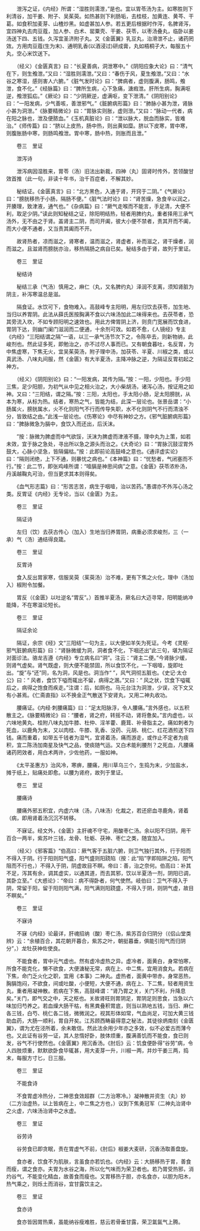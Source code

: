 <!-- { "loadSidebar": true } -->
　　泄泻之证，《内经》所谓：“湿胜则濡泄，”是也。宜以胃苓汤为主。如寒胜则下利清谷，加干姜、附子、吴茱萸。如热甚则下利肠垢，去桂枝，加黄连、黄芩、干葛。如食积加麦芽、山楂炒黑。如虚甚加人参。若五更后根据时作泻，名脾肾泻，宜四神丸去肉豆蔻，加人参、白术、罂粟壳、干姜、茯苓，以枣汤叠丸，临卧以姜汤送下四、五钱。久泻宜圣济附子丸。又《金匮翼》乳豆丸，治滑泄不止，诸药罔效。方用肉豆蔻(生为末)、通明乳香(以酒浸过)研成膏，丸如梧桐子大，每服五十丸，空心米饮送下。

　　（经义）《金匮真言》曰：“长夏善病，洞泄寒中。”《阴阳应象大论》曰：“清气在下，则生飧泄。”又曰：“湿胜则濡泄。”又曰：“春伤于风，夏生飧泄。”又曰：“水谷之寒湿，感则害人六腑。”《脏气发时论》曰：“脾病者，虚则腹满，肠鸣，飧泄，食不化。”《经脉篇》曰：“脾所生病，心下急痛，溏瘕泄。肝所生病，胸满呕逆，飧泄狐疝。”《厥论》曰：“少阴厥逆，虚满呕，变下泄清。”《阴阳别论》曰：“一阳发病，少气善咳，善泄邪气。”《脏腑病形篇》曰：“肺脉小甚为泄，肾脉小甚为洞泄。”《脉要精微论》曰：“胃脉实则胀，虚则泄。”又曰：“脉动一代者，病在阳之脉也，泄及便脓血。”《玉机真脏论》曰：“泄以脉大，脱血而脉实，皆难治。”《师传篇》曰：“脐以上皮热，肠中热，则出黄如糜。脐以下皮寒，胃中寒，则腹胀肠中寒，则肠鸣飧泄。胃中寒，肠中热，则胀而且泄。”

　　卷三　里证

　　泄泻诗

　　泄泻病因湿胜来，胃苓（汤）旧法出新裁，四神（丸）固肾时传外，苦领酸甘效首推（此一句，非读十年书，治千百症者，不解其妙。

　　秘结证。《金匮真言》曰：“北方黑色，入通于肾，开窍于二阴。”《气厥论》曰：“膀胱移热于小肠，隔肠不便。”《脏气法时论》曰：“肾苦燥，急食辛以润之，开腠理，致津液，通气也。”《杂病篇》曰：“厥气走喉而不能言，手足清，大便不利，取足少阴。”读此则知秘结之证，除阳明结热，轻者用脾约丸，重者择用三承气汤外，无不由之于肾。盖肾主二阴，而司开阖，彼大小便不禁者，责其开而不阖，而大小便不通者，又当责其阖而不开。

　　故肾热者，凉而滋之，肾寒者，温而滋之，肾虚者，补而滋之，肾干燥者，润而滋之。且滋肾而膀胱亦治，移热隔肠之病自已矣。秘结多由于肾，故列于里证。

　　卷三　里证

　　秘结诗

　　秘结三承（气汤）慎用之，麻仁（丸，又名脾约丸）泽润不支离，须知肾脏为阴主，补泻寒温总是滋。

　　隔食证。水饮可下，食物难入。高鼓峰专主阳明，用左归饮去茯苓，加生地、当归以养胃阴。此法从薛氏医按胸满不食以六味汤加此二味得来也。去茯苓者，恐其旁流入坎，不如专顾阳明之速效也。用此方俾胃阴上济，则贲门宽展而饮食进，胃阴下达，则幽门阑门滋润而二便通，十余剂可效。如若不愈，《人镜经》专主《内经》“三阳结谓之隔”一语，以三一承气汤节次下之，令陈卒去，则新物纳，此峻剂也。然此证多死，即勉治之，亦不过尽人事而已。又有朝食暮吐，名反胃，为中焦虚寒，下焦无火，宜吴茱萸汤，附子理中汤，加茯苓、半夏、川椒之类，或以真武汤、八味丸间服，然《金匮》有大半夏汤，主降冲脉之逆，为隔证反胃初起之神方。

　　（经义）《阴阳别论》曰：“一阳发病，其传为隔。”按：一阳，少阳也。手少阳三焦，足少阳胆，为初气从中见之相火治之，大小柴胡汤，诸泻心汤，按证用之如神。又曰：“三阳结，谓之隔。”按：三阳，太阳也，手太阳小肠，足太阳膀胱，从本为寒，从标为热。结者，寒热之气，皆能为结，此深一层论也。张景岳谓：“小肠属火，膀胱属水，火不化则阳气不行而传导失职，水不化则阴气不行而清浊不分，皆致结之由。”此浅一层论也。《伤寒论》中尽有神妙之方。《邪气脏腑病形篇》曰：“脾脉微急为膈中，食饮入而还出，后沃沫。

　　”按：脉微为脾虚而中气欲馁，沃沫为脾虚而津液不摄，理中丸为上策，如若未效，宜于脉之急处，寻出所以急之源头而治之。《大奇论》曰：“胃脉沉鼓涩胃外鼓大，心脉小坚急，皆隔偏枯。”按：此即前论高鼓峰之意也。《通评虚实论》曰：“隔则闭绝，上下不通，则暴忧之病也。”《本神篇》曰：“忧愁者，气闭塞而不行。”按：此二节，即张鸡峰所谓：“噎膈是神思间病”之意。《金匮》茯苓浓朴汤，丹溪越鞠丸可治，但当更求其本则得矣。

　　《血气形志篇》曰：“形苦志苦，病生于咽噎，治以苦药。”愚谓亦不外泻心汤之类。反胃证《内经》无专论，当以《金匮》为主。

　　卷三　里证

　　隔证诗

　　左归（饮）去茯古传心（加入）生地当归养胃阴，病重必须求峻剂，三（一承）气（汤）通结得良箴。

　　卷三　里证

　　反胃诗

　　食入反出胃家寒，信服吴萸（茱萸汤）治不难，更有下焦之火化，理中（汤加入）椒附令加餐。

　　胃反（《金匮》以吐逆名“胃反”。）首推半夏汤，厥名曰大迈寻常，阳明能纳冲能降，不在寒温论短长。

　　卷三　里证

　　隔证余论

　　隔证，余宗《经》文“三阳结”一句为主，以大便如羊矢为死证。今考《灵枢·邪气脏腑病形篇》曰：“肾脉微缓为洞，洞者食不化，下咽还出”此三句，堪为隔证对面诊法。骆龙吉遵《内经》专立病名曰“洞”。注云：“肾主二便。”今肾脉少缓，则肾气虚矣。肾气既虚，则大便不能禁固，所以食饮不化，一下咽噎，旋即吐出。“旋”与“还”同，名为洞，风是也。洞当作“ ”，风气洞彻五脏也。《史记·太仓公》曰：“ 风者，食饮下嗌而辄出不留，病得之溷。”又曰：“ 风之状，饮食下嗌辄后之，病得之饱食而疾走。”注谓：后，如厕也。马元台注为洞泄，少误，况下文又有小甚焉。《仁斋直指》以不换金正气散送下安肾丸，又用二神丸收功。

　　腰痛证。《内经·刺腰痛篇》曰：“足太阳脉浮，令人腰痛。”言外感也，以五积散主之。《脉要精微论》曰：“腰者，肾之府，转摇不动，肾将惫矣。”言内虚也，以六味地黄丸、桂附八味丸加牛膝、杜仲、淫羊藿、鹿茸、补骨脂主之。痛如刺者为死血，以鹿角为末，又以肉桂、牛膝、乳香、没药、元胡、桃仁、红花酒煎送下四钱。痛而重着，如带五千钱者为湿气，宜肾着汤，痛而游走，或作止不定者为痰积，宜二陈汤加南星及快气之品，使痰随气运。又白术能利腰剂？之死血，凡腰痛诸药罔效者，用白术两许，少佐他药，一服如神。

　　《太平圣惠方》治风冷，寒痹，腰痛，用川草乌三个，生捣为末，少加盐水，摊于纸上，贴痛处即愈。以腰为肾府，故列于里证。

　　卷三　里证

　　腰痛诗

　　腰痛外邪五积宜，内虚六味（汤，八味汤）化裁之，若还瘀血寻鹿角，肾着（病，即用肾着汤沉沉不转移。

　　不寐证。经文外，《金匮》主肝魂不守宅，用酸枣仁汤。余以阳不归阴，用干百合一两半，紫苏叶三钱，龙骨、牡蛎、茯神、枣仁之类，随宜加入。

　　（经义）《邪客篇》“伯高曰：厥气客于五脏六腑，则卫气独行其外，行于阳而不得入于阴。行于阳则阳气盛，阳气盛则阳跷陷（按：此“陷”字即陷阱之陷，阳气阻而不行也，）不得入于阴，阴虚故目不瞑。帝曰：善，治之奈何。伯高曰：补其不足，泻其有余，调其虚实，以通其道，而去其邪，饮以半夏汤一剂，阴阳已调，其卧立至。”《大惑论》：“帝曰：病不得卧者，何气使然。岐伯曰：卫气不得入于阴，常留于阳，留于阳则阳气满，阳气满则阳跷盛，不得入于阴，则阴气虚，故目不瞑矣。”

　　卷三　里证

　　不寐诗

　　不寐《内经》论最详，肝魂招纳（酸）枣仁汤，紫苏百合归阴分（《侣山堂类辨》云：“余植百合，其花朝开暮合，紫苏之叶，朝挺暮垂，俱能引阳气而归阴分”，）龙牡茯神佐使良。

　　不能食者，胃中元气虚也。然有虚冷虚热之异。虚冷者，面黄白，身常怕寒，所食不能克化，懒不欲食，大便溏秘无常，病在上、中二焦，宜用消食丸。若病在下焦，命门乏火化之职，宜用《本事》二神丸。虚热者，面黄中带赤，身常恶热，胸膈饱闷，不欲食，间或吐酸，小便短，大便不通，病在上、下二焦，轻者用资生丸，重者用凝神散。若病在下焦，高鼓峰谓：“肾乃胃之关，关门不利，升降息矣。”关门，即气交之中，天之枢也。关故肾旺则胃阴足，胃阴足则思食，当急以六味加归芍养之。若血燥大肠干枯，有黑粪叠积胃底，则当以熟地五钱，当归、麻仁各三钱，白芍、桃仁各二钱，微微润之。视其形体如常，气血尚足，可加大黄三钱助血药，大肠一顺利，胃自开矣。江苏顾西畴最得意之秘法，其徒徐炳南刻《金匮翼》，谓为尤在泾所着，余未敢信。然此法余用少年亦之多效，似不必爱古而薄今也。又此证有谷劳一证，其人怠惰好卧，肢体烦重，腹满善饥而不能食，食已则发，谷气不行使然也。《金匮翼》用沉香汤。《肘后》云：饥食便卧得“谷劳”病，令人四肢烦重，默默欲卧食毕辄甚，用大麦芽一升，川椒一两，并炒干姜三两，捣末，每服方寸匕，日三服。

　　卷三　里证

　　不能食诗

　　不食胃虚冷热分，二神思食效超群（二方治寒冷。）凝神散并资生（丸）妙（二方治虚热，以上皆病在上，中二焦之方也，）议到下焦勇冠军（二神丸治肾中之火虚，六味汤治肾中之水虚。

　　卷三　里证

　　谷劳诗

　　谷劳食已即贪眠，责在胃虚气不前，《肘后》椒姜大麦研，沉香汤取善盘旋。

　　食亦者，饮食不为肌肤，言虽食亦若饥也。《内经》云：大肠移热于胃，善食而瘦，谓之食亦。夫胃为水谷之海，所以化气味而为荣卫者也。若乃胃受热邪，消灼谷气，不能变化精血，故善食而瘦也。又胃移热于胆，亦名食亦，以胆为阳木，热气乘之，则烁土而消谷，宜甘露饮主之。

　　卷三　里证

　　食亦诗

　　食亦皆因胃热乘，虽能纳谷瘦难胜，慈云若骨垂甘露，荣卫氲氤气上腾。

